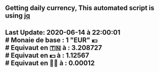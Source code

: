 ## Getting daily currency, This automated script is using [jq](https://stedolan.github.io/jq/)
## Last Update:  2020-06-14 à 22:00:01 </br># Monaie de base : 1 "EUR" 💶 </br> # Equivaut en 🇹🇳 à :  3.208727 </br> # Equivaut en 💵 à : 1.12567</br> # Equivaut en 🐱‍💻 à :  0.00012
